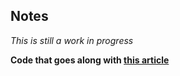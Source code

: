 ## Notes

_This is still a work in progress_

**Code that goes along with [this article](https://guimauve.io/articles/50)**
